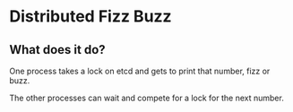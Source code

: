 # Distributed Fizz Buzz

## What does it do?

One process takes a lock on etcd and gets to print that number, fizz or buzz.

The other processes can wait and compete for a lock for the next number.
